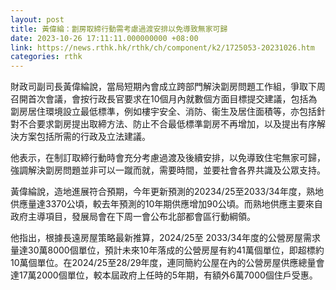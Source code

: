 ```yaml
---
layout: post
title: 黃偉綸：劏房取締行動需考慮過渡安排以免導致無家可歸
date: 2023-10-26 17:11:11.000000000 +08:00
link: https://news.rthk.hk/rthk/ch/component/k2/1725053-20231026.htm
categories: rthk
---
```


財政司副司長黃偉綸說，當局短期內會成立跨部門解決劏房問題工作組，爭取下周召開首次會議，會按行政長官要求在10個月內就數個方面目標提交建議，包括為劏房居住環境設立最低標準，例如樓宇安全、消防、衞生及居住面積等，亦包括針對不合要求劏房提出取締方法、防止不合最低標準劏房不再增加，以及提出有序解決方案包括所需的行政及立法建議。

他表示，在制訂取締行動時會充分考慮過渡及後續安排，以免導致住宅無家可歸，強調解決劏房問題並非可以一蹴而就，需要時間，並要社會各界共識及公眾支持。

黃偉綸說，造地進展符合預期，今年更新預測的20234/25至2033/34年度，熟地供應量達3370公頃，較去年預測的10年期供應增加90公頃。而熟地供應主要來自政府主導項目，發展局會在下周一會公布北部都會區行動綱領。

他指出，根據長遠房屋策略最新推算，2024/25至 2033/34年度的公營房屋需求量達30萬8000個單位，預計未來10年落成的公營房屋有約41萬個單位，即超標約10萬個單位。在2024/25至28/29年度，連同簡約公屋在內的公營房屋供應總量會達17萬2000個單位，較本屆政府上任時的5年期，有額外6萬7000個住戶受惠。
